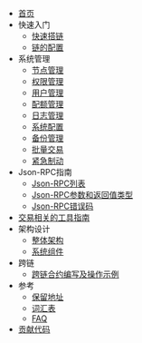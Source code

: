 - [首页](index.md)
- 快速入门
    - [快速搭链](chain/getting_started.md)
    - [链的配置](chain/config_tool.md)
- 系统管理
    - [节点管理](system_management/node.md)
    - [权限管理](system_management/permission.md)
    - [用户管理](system_management/user.md)
    - [配额管理](system_management/quota.md)
    - [日志管理](system_management/log.md)
    - [系统配置](system_management/sys.md)
    - [备份管理](system_management/snapshot.md)
    - [批量交易](system_management/batch_tx.md)
    - [紧急制动](system_management/emergency_brake.md)
- Json-RPC指南
    - [Json-RPC列表](rpc_guide/rpc.md)
    - [Json-RPC参数和返回值类型](rpc_guide/rpc-types.md)
    - [Json-RPC错误码](rpc_guide/rpc_error_code.md)
- [交易相关的工具指南](txtool.md)
- 架构设计
    - [整体架构](architecture/architecture.md)
    - [系统组件](architecture/components.md)
- 跨链
    - [跨链合约编写及操作示例](crosschain/crosschain_contract_example.md)
- 参考
    - [保留地址](reference/addresses.md)
    - [词汇表](reference/glossary.md)
    - [FAQ](reference/faq.md)
- [贡献代码](contributing.md)

